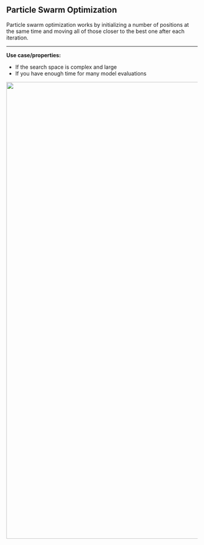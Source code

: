## Particle Swarm Optimization

Particle swarm optimization works by initializing a number of positions at the same time and moving all of those closer to the best one after each iteration.

---

**Use case/properties:**
- If the search space is complex and large
- If you have enough time for many model evaluations

<p align="center">
<img src="./plots/search_path_ParticleSwarm.svg" width="1200"/>
</p>
